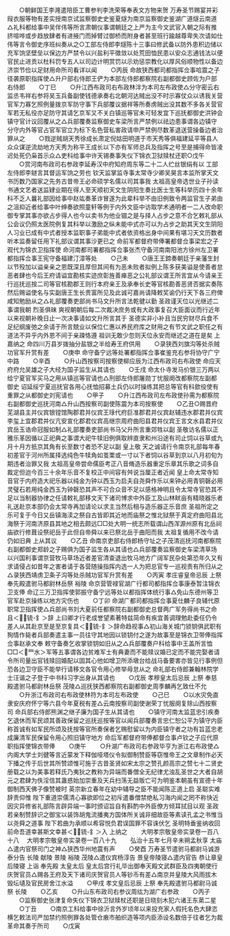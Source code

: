 <!-- { "loadSidebar": true } -->
　　○朝鲜国王李漋遣陪臣工曹参判李洗荣等奉表文方物来贺  万寿圣节赐宴并彩叚衣服等物有差实授南京试监察御史史鉴夏燧为南京监察御史鉴湖广道燧云南道△礼科都给事中吴伴伟等所言肃朝仪事谓朝廷之上严为主今文武官入朝之际有推挤喧哗或步趋放肆者有进掖门而掉臂过御桥而附身者甚至班行踰越尊卑失次请如仕伟等言令御史序班纠奏从之○工部左侍郎李燧陈十三事曰修武备以防外患积边储以充军饷坚壁垒以保边方严禁令以兴盐利平徵敛以处荒田恤民患以安众志通钱法以便官民止进贡以杜科罚专五人以司边计明赏罚以示劝惩崇教化以厚风俗顺物性以备边济崇节俭以足财用命所司看详以闻
　　○丙辰  命故狭西都司都指挥佥事哈震之子径袭原职指挥使△升户部右侍郎王俨为本部左侍郎都察院右副都御史顾佐为户部右侍郎
　　○丁巳
　　○升江西布政司右布政林泮为本司左布政使△分守密云右监丞韦祥右参将吴玉兵备副使钱德承奏右北朝河达贼出没不时示寡仗众以诱我关营官军力寡乞照例量拨京军防守事下兵部覆议据祥等所奏虏贼出没其数不多各关营官军若无私役亦足防守其请乞京军又不关白镇巡等官未可轻发宜下巡抚都御史洪钟会镇守官计议回覆从之△兵部覆奏监察御史车梁所言严禁例以祛边患事谓各边镇守分守内外等官占官军官立为标下名色营私害政请申严禁例尽数革退送营操备边者治罪从之
　　○戮逆贼胡天秀徐成长肃定倪姑田明道于市天秀等俱福建延平等县人众众谋逆流劫地方天秀为称平王成长以下亦有军师总兵及指挥之号至是捕得命皆凌迟处死仍枭首示众△吏科给事中许天锡奏事失仪下锦衣卫狱赎杖还职○戊午
　　○赏河南布政司右参政李延寿汉中府知府周东等二十二人纻丝银绢有以  工部左侍郎李鐩言其督运军饷之劳也  钦天监掌监寺事太常寺少卿吴昊言本监所掌天文书历数乃国家之先务古昔帝王必命硕学名儒以司其事我  太祖高皇帝选世业子孙读书通文艺者送监肄业期在得人至天顺初天文生阴阳生奏比医士生等科举历四十余年科不乏人曩礼部因给事中赵竑奏革诈冒遂为此辈科举不由旧例致令两监官生子弟由之沮抑近者给事中叶绅奏欲照童轩等例于内外文臣中访取学术通明者一二人改命职御专掌其事亦欲占步得人也今以卖书为他业锢之是与择人占步之意不合乞敕礼部从公会议仍照太医院例复其科举以激励之纵未能中式亦可以为占步之助其天文生阴阳人习业已成有中式者授本监职事子弟能中式者依资格出身中间果有堪习天文历数者听本监奏留任用下礼部议谓其事沙更已之  命前军都督府带俸署都督佥事梁宏之子观代为锦衣卫指挥使  命河南都司署都指挥佥事张杰守备河南南阳池方徐州左卫署都指挥佥事王宪守备福建汀漳等处
　　○己未
　　○唐王王鍗奏朝廷于亲藩生封以节殁加以谥亲亲之恩既深且厚但其间有为恶未败者拟例上陈多获美谥是使善者怠恶者肆也今后王府请谥宜勘核实迹庶彰旌善瘅恶之公礼部议谓王所言宜从今请亲王行巡抚巡按二司等官核勘郡王则行本府亲王及承奉长史等官核勘善恶贤否据实奏陈然后赐谥使名与实副唐王生长贵富所见及此诚可嘉尚请降敕奖谕仍行天下各三府俾咸知勉励从之△礼部覆奏吏部尚书马文升所言法乾徤以勤  圣政谨天位以光继述二事谓我朝  烈圣俱昧  爽视朝朝后每二次裁决庶务或有大政事复召大臣面议而行近年以来视朝补晚日止一次决事请如文升所言其于  圣德实非小补且当民穷财尽兵食不足纪纲废弛之余请于所言兢业以保位仁惠以养民府库之财用之有节文武之职任之有道法不异乎内外恩不间于亲疎恪遵  祖训无敢少忽则天位永安而继述之道在是矣  上嘉纳之  命四川万县岁拨抽分盐银之半给寿王府供用
　　○录狭西刘旗沟等处杀贼功官军升赏有差
　　○庚申  命守备宁远等处署都指挥佥事崔鉴充右参将协守广宁中路
　　○辛酉
　　○升山西按察司按察使柳应辰为江西布政司右布政使  命应天府府允吴雄之子大经为国子监生从其请也
　　○壬戌  命太仆寺发马价银三万两以给宁夏官军买马之用从镇巡等官请也△刑部左侍郎屠勋丁忧服阕改都察院左副都御史  诏延绥宁夏巡抚官各用心抚恤招募土兵仍以时操练其把总等官有科歛役使有重罪之从都御史刘宪请也
　　○甲子
　　○升江西布政司左布政使孙需为都察院右副都御史巡抚河南△升山西按察司副使陈震为本司按察使
　　○乙丑○赐晋府芜湖县主并仪宾银镗馆陶郡君并仪宾王琭代府巨准郡君并仪宾赵辅违水郡君并仪宾李玺上宜郡君并仪亢安宣化郡君仪宾高继宗周府曲阳县君并仪宾王言文水县君并仪宾岳玉诰命冠服如制△礼部覆奏吏部尚书马父升所言重郊牲以副  圣敬访名儒以正雅乐革因循以正祀典之事谓大祀牛犊旧例俱取辨直隶和州沿途有司止饲以谷草或九月十月方扺京其角有长至数寸者恐不足以副  皇上敬  天之诚请行令南京礼部每年春初差官于河州所属择选纯色牛犊角如茧栗或一寸以下者饲以谷草到京以八月初旬为期违者治罪又我  太祖高皇帝尝命儒臣考正八音脩造乐器重定乐章其乐歌之词多自裁定但迨今百三十余年乐音不复校正中间容有舛说当厘正者近闻  皇上命太常寺知音官于内府造大祀乐器以纯金为钟以西玉为启夫自尧舜作乐以来钟必用青铜磬必用灵璧石若用纯金西玉为钟磬恐其声不可合众音不足以感格神明且令太常寺官恐其不足以当制器协律之任请敕礼部移文天下诸司博求中外臣工及山林畎亩有精晓器乐者礼送赴京本部仍会太常寺再加请论以求主当然后相与造乐器正乐音庶  圣祖所定之乐可复于今日又岳镇海渎之祭自古皆即其近地而庙祭之惟北狱祭于真定府曲阳县北海祭于河南济原县其地之相去颇远□□处大明一统志所载谓山西浑源州原有北岳祠庙欲行修葺设祭祀岳于此但自帝舜以来已祭北岳于曲阳而我  太祖复循用不改今请仍如旧典  上从其议
　　○乙丑  命南京吏部右侍郎杨守址之子茂清巡抚河南都察院右副都御史郑龄之子赐俱为国子监生各从其请也△兵部覆奏监察御史车梁清草场以兴国利事谓京营牧马草场近者差官清查退出牧马地方广阔军民杂处第恐年久又有求请侵占如昔年之害者请于各营随操指挥内选一人为把总官专一巡视责有所归从之△录狭西靖虏卫条子沟等处杀贼功官军升赏有差
　　○丙寅  孝庄睿皇帝忌辰  上祭  奉先殿遣驸马都尉林岳祭  裕陵  命京营管禄官湖广行都司都指挥佥事康泰暂注锦衣卫支俸  命辽三万卫指挥使郭振守备宁远等处以都指挥体统行事△免山东德州等卫官军赴京操练以地方灾伤也
　　○丁卯  命湖广都司都指挥佥事夏仕麟子良辅代原职常卫指挥使△兵部尚书刘大夏前任都察院右副都御史总督两广军务得尚书之命且＜锍-釒＞辞  上曰卿才行老成誉望素著特兹简命有疾宜善调理勉赴委任仍令差人从其赴京至是至京复具＜锍-釒＞辞命趋视事△初山海关城门锁钥俱武职有狥情作毙者兵部奏遣主事一员往守其地因以锁钥付之遂为故事至是锦衣卫带俸指挥佥事赵承文奉  敕守备奏乞收掌锁钥如旧从之△兵部覆奏户科给事中王盖所言恤□□＜罒水＞军等五事谓各边贫难军士有典妻而不能赎议婚已定而不能完娶者请令所司量出官钱赎回婚配以固其心他如增卫所添墩台给战马备要害亦皆见行事例但恐各边卫守臣不能举行请移文各官令用心修举毋怠从之  命礼部右侍郎兼翰林院学士汪谐之子登于中书科习字出身从其请也
　　○戊辰  孝穆皇太后忌辰  上祭  奉慈殿遣驸马都尉林岳祭  茂陵△巡抚狭西都察院右副都御史周季麟再乞致仕不允
　　○升浙江布政司右布政使林符为本司左布政使
　　○己巳
　　○以水灾免直隶安庆府怀宁等六县今年夏税有差△云南按察司副使谢荣丁忧服阕复除山西按察司  命兵部右侍郎熊渊之继子廉为国子生从其请也
　　○镇守河南太监蓝忠引疾奏乞退休而军民颂其善政保留之巡抚巡按等官以闻兵部覆奏言忠仁恕公平为镇守内臣称首诚有如军民所颂及抚按等官所奏保者乞赐慰留以为内臣镇守者之功有旨蓝忠老成廉清军民保留令用心照旧镇守地方  命后军都督府带俸都督佥事卢钦之子应代原职指挥使锦衣带俸
　　○庚午
　　○升湖广布政司右参政毕亨为浙江右布政使△内阁大学士刘徤等言近蒙发下释伽哑塔仪令拟御制赞臣等窃惟帝王之文章制作必天下播之传于后世其所赞颂惟可施于古昔圣贤如宋太宗之赞孔颜高宗之赞七十二贤史册载之以为美事若释氏乃夷狄之教称为异端而番僧全无纪律尤浊乱圣世之大者自胡元之君肆为佚淫信其蛊惑始加崇重及天兵扫荡无益贩亡可为明鉴本朝虽有宣德十年御制西天佛子像赞被时  英宗新立春年在幼中辅导之臣不能闻陈正道上启  圣聪实难辞责仰惟  陛下重道崇儒清心寡欲即位之初斥遣番僧禁绝私习海内闻之罔不称快近因灾异修省礼部陈言辟异端一事时颁诏旨自有斟酌中外臣僚方倾耳拭目以观  圣政若亲制赞辞识之御宝以装饰胡鬼流播夷方国体所关诚非细故臣等素读孔孟之书惟当以尧舜之道事  陛下若曲为承顺以希容悦负君误国罪不容诛伏乞  圣明特垂鉴纳收回前命吾道幸甚斯文幸甚＜锍-釒＞入  上纳之
　　大明孝宗敬皇帝实录卷一百八十八
　大明孝宗敬皇帝实录卷一百八十九
　　弘治十五年七月辛未朔孟秋享  太庙△遣内官祭司门之神△狭西华州地震有声
　　○癸酉  万寿圣节遣驸马都尉马诚游泰分告  长陵  献陵  景陵  裕陵  茂陵△遣仪宾杨淳告  景皇帝陵寝△遣内官告  恭让章皇后陵寝  上诣  奉先殿  太皇太后  皇太后宫行礼毕出御奉天殿文武群臣及四夷朝使行庆贺官员△赐各王府及天下诸司庆贺官员人等钞币有差△南京并皇陵大风雨拔木毁坛壝及官民房舍江水溢
　　○甲戌  孝文皇后忌辰  上祭  奉先殿遣驸马都尉马诚祭  长陵
　　○乙亥
　　○升山东布政司右参议周纮为湖广右参政
　　○丙子
　　○监察御史张津复命失仪下锦衣卫狱赎杖还职是日晓刻木犯六诸王东苐二星
　　○丁丑
　　○南京工科给事中徐沂言外岁顷年以来投充家人假托名色大肆恣横乞敕法司严加禁约照例罪各处管仓廒市舶织造等项内臣添设名数倍于往者乞为裁革命其奏于所司
　　○戊寅
